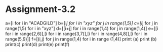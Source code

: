 # Assignment-3.2
a=[i for i in "ACADGILD"]
b=[i*j for i in "xyz" for j in range(1,5)]
c=[i*j for j in range(1,5) for i in "xyz"]
d=[[i+j] for i in range(1,4) for j in range(1,4)]
e=[[i for i in range(2,6)],[i for i in range(3,7)],[i for i in range(4,8)],[i for i in range(5,9)]]
f=[(i,j) for j in range(1,4) for i in range (1,4)]
print (a)
print (b)
print(c)
print(d)
print(e)
print(f)
